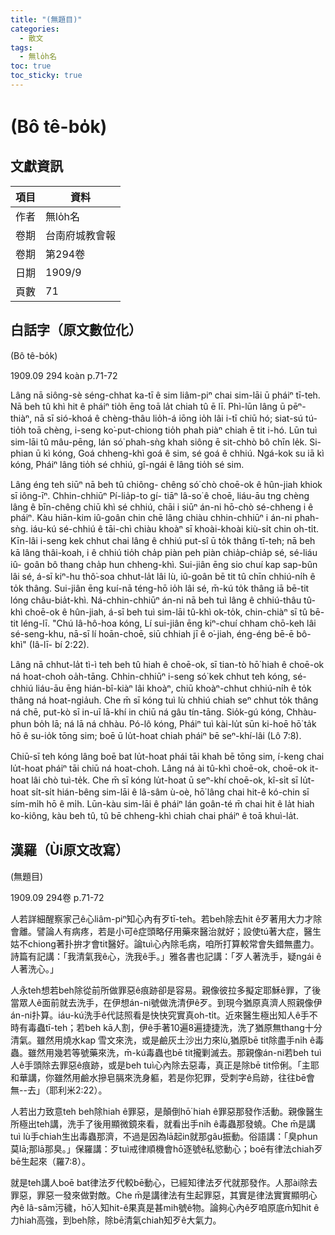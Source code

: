 ```yaml
---
title: "(無題目)"
categories:
  - 散文
tags:
  - 無lo̍h名
toc: true
toc_sticky: true
---
```


# (Bô tê-bo̍k)

## 文獻資訊

| 項目 | 資料 |
|---|---|
| 作者 | 無lo̍h名 |
| 卷期 | 台南府城教會報 |
| 卷期 | 第294卷 |
| 日期 | 1909/9 |
| 頁數 | 71 |

## 白話字（原文數位化）

(Bô tê-bo̍k)

1909.09 294 koàn p.71-72

Lâng nā siông-sè séng-chhat ka-tī ê sim liâm-piⁿ chai sim-lāi ū pháiⁿ tī-teh. Nā beh tû khì hit ê pháiⁿ tio̍h ēng toā la̍t chiah tû ē lī. Phì-lūn lâng ū pēⁿ- thiàⁿ, nā sī sió-khoá ê chèng-thâu lio̍h-á iōng io̍h lâi i-tī chiū hó; siat-sú tú-tio̍h toā chèng, i-seng ko͘-put-chiong tio̍h phah piàⁿ chiah ē tit i-hó. Lūn tuì sim-lāi tû mâu-pēng, lán só͘ phah-sǹg khah siông ē sit-chhò bô chīn le̍k. Si-phian ū kì kóng, Goá chheng-khì goá ê sim, sé goá ê chhiú. Ngá-kok su iā kì kóng, Pháiⁿ lâng tio̍h sé chhiú, gî-ngái ê lâng tio̍h sé sim.

Lâng éng teh siūⁿ nā beh tû chiông- chêng só͘ chò choē-ok ê hûn-jiah khiok sī iông-īⁿ. Chhin-chhiūⁿ Pí-lia̍p-to gí- tiāⁿ Iâ-so͘ ê choē, liáu-āu tng chèng lâng ê bīn-chêng chiū khì sé chhiú, chāi i siūⁿ án-ni hō-chò sé-chheng i ê pháiⁿ. Kàu hiān-kim iû-goân chin chē lâng chiàu chhin-chhiūⁿ i án-ni phah- sǹg. iáu-kú sé-chhiú ê tāi-chì chiàu khoàⁿ sī khoài-khoài kiù-si̍t chin oh-ti̍t. Kīn-lâi i-seng kek chhut chai lâng ê chhiú put-sî ū to̍k thâng tī-teh; nā beh kā lâng thâi-koah, i ê chhiú tio̍h cha̍p piàn peh piàn chia̍p-chia̍p sé, sé-liáu iû- goân bô thang cha̍p hun chheng-khì. Sui-jiân ēng sio chuí kap sap-bûn lâi sé, á-sī kiⁿ-hu thô͘-soa chhut-la̍t lâi lù, iû-goân bē tit tû chīn chhiú-ni̍h ê to̍k thâng. Sui-jiân ēng kuí-nā téng-hō io̍h lâi sé, m̄-kú to̍k thâng iā bē-tit lóng châu-bia̍t-khì. Ná-chhin-chhiūⁿ án-ni nā beh tuì lâng ê chhiú-thâu tû-khì choē-ok ê hûn-jiah, á-sī beh tuì sim-lāi tû-khì ok-to̍k, chin-chiàⁿ sī tû bē-tit léng-lī. "Chú Iâ-hô-hoa kóng, Lí sui-jiân ēng kiⁿ-chuí chham chō-keh lâi sé-seng-khu, nā-sī lí hoān-choē, siū chhiah jī ê o͘-jiah, éng-éng bē-ē bô-khì" (Iâ-lī- bí 2:22).

Lâng nā chhut-la̍t tì-ì teh beh tû hiah ê choē-ok, sī tian-tò hō͘ hiah ê choē-ok ná hoat-choh oa̍h-tāng. Chhin-chhiūⁿ i-seng só͘ kek chhut teh kóng, sé-chhiú liáu-āu ēng hián-bî-kiàⁿ lâi khoàⁿ, chiū khoàⁿ-chhut chhiú-ni̍h ê to̍k thâng ná hoat-ngia̍uh. Che m̄ sī kóng tuì lù chhiú chiah seⁿ chhut to̍k thâng ná chē, put-kò sī in-uī lā-khí in chiū ná gâu tín-tāng. Sio̍k-gú kóng, Chhàu- phun bo̍h lā; ná lā ná chhàu. Pó-lô kóng, Pháiⁿ tuì kài-lu̍t sūn ki-hoē hō͘ ta̍k hō ê su-io̍k tōng sim; boē ū lu̍t-hoat chiah pháiⁿ bē seⁿ-khí-lâi (Lô 7:8).

Chiū-sī teh kóng lâng boē bat lu̍t-hoat phái tāi khah bē tōng sim, í-keng chai lu̍t-hoat pháiⁿ tāi chiū ná hoat-choh. Lâng ná ài tû-khì choē-ok, choē-ok it- hoat lâi chò tuì-te̍k. Che m̄ sī kóng lu̍t-hoat ū seⁿ-khí choē-ok, kî-si̍t sī lu̍t- hoat si̍t-si̍t hián-bêng sim-lāi ê lâ-sâm ù-oè, hō͘ lâng chai hit-ê kó-chin sī sím-mi̍h hō ê mi̍h. Lūn-kàu sim-lāi ê pháiⁿ lán goân-té m̄ chai hit ê la̍t hiah ko-kiông, kàu beh tû, tû bē chheng-khì chiah chai pháiⁿ ê toā khuì-la̍t.

## 漢羅（Ùi原文改寫）

(無題目)

1909.09 294卷 p.71-72

人若詳細醒察家己ê心liâm-piⁿ知心內有歹tī-teh。若beh除去hit ê歹著用大力才除會離。譬論人有病疼，若是小可ê症頭略仔用藥來醫治就好；設使tú著大症，醫生姑不chiong著扑拚才會tit醫好。論tuì心內除毛病，咱所打算較常會失錯無盡力。詩篇有記講：「我清氣我ê心，洗我ê手。」雅各書也記講：「歹人著洗手，疑ngái ê人著洗心。」

人永teh想若beh除從前所做罪惡ê痕跡卻是容易。親像彼拉多擬定耶穌ê罪，了後當眾人ê面前就去洗手，在伊想án-ni號做洗清伊ê歹。到現今猶原真濟人照親像伊án-ni扑算。iáu-kú洗手ê代誌照看是快快究實真oh-ti̍t。近來醫生極出知人ê手不時有毒蟲tī-teh；若beh kā人割，伊ê手著10遍8遍捷捷洗，洗了猶原無thang十分清氣。雖然用燒水kap 雪文來洗，或是鹼灰土沙出力來lù,猶原bē tit除盡手ni̍h ê毒蟲。雖然用幾若等號藥來洗，m̄-kú毒蟲也bē tit攏剿滅去。那親像án-ni若beh tuì人ê手頭除去罪惡ê痕跡，或是beh tuì心內除去惡毒，真正是除bē tit伶俐。「主耶和華講，你雖然用鹼水摻皂膈來洗身軀，若是你犯罪，受刺字ê烏跡，往往bē會無--去」（耶利米2:22）。

人若出力致意teh beh除hiah ê罪惡，是顛倒hō͘ hiah ê罪惡那發作活動。親像醫生所極出teh講，洗手了後用顯微鏡來看，就看出手ni̍h ê毒蟲那發蟯。Che m̄是講tuì lù手chiah生出毒蟲那濟，不過是因為lā起in就那gâu振動。俗語講：「臭phun莫lā;那lā那臭。」保羅講：歹tuì戒律順機會hō͘逐號ê私慾動心；boē有律法chiah歹bē生起來（羅7:8）。

就是teh講人boē bat律法歹代較bē動心，已經知律法歹代就那發作。人那ài除去罪惡，罪惡一發來做對敵。Che m̄是講律法有生起罪惡，其實是律法實實顯明心內ê lâ-sâm污穢，hō͘人知hit-ê果真是甚mih號ê物。論夠心內ê歹咱原底m̄知hit ê力hiah高強，到beh除，除bē清氣chiah知歹ê大氣力。
